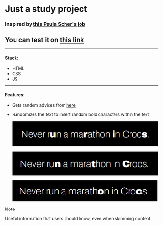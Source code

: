 # Just a study project

### Inspired by [this Paula Scher's job](https://www.designweek.co.uk/issues/30-march-5-april-2015/paula-scher-uses-revolutionary-typeface-in-rebrand-of-the-new-school/)

## You can test it on [this link](https://random-bold.vercel.app/)

---

#### **Stack**:

- HTML
- CSS
- JS

---

#### **Features**:

- Gets random advices from [here](https://api.adviceslip.com/advice)
- Randomizes the text to insert random bold characters within the text

    ![alt text](docs/img/01.png)

    ![alt text](docs/img/02.png)

    ![alt text](docs/img/03.png)



> [!NOTE]
> Useful information that users should know, even when skimming content.